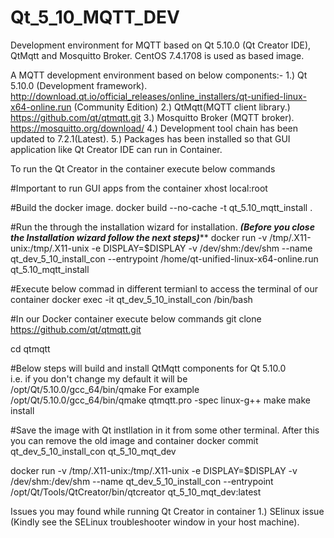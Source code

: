 # Qt_5_10_MQTT_DEV
Development environment for MQTT based on Qt 5.10.0 (Qt Creator IDE), QtMqtt and Mosquitto Broker. CentOS 7.4.1708 is used as based image.

A MQTT development environment based on below components:-
1.) Qt 5.10.0 (Development framework). http://download.qt.io/official_releases/online_installers/qt-unified-linux-x64-online.run (Community Edition)
2.) QtMqtt(MQTT client library.) https://github.com/qt/qtmqtt.git
3.) Mosquitto Broker (MQTT broker). https://mosquitto.org/download/
4.) Development tool chain has been updated to 7.2.1(Latest).
5.) Packages has been installed so that GUI application like Qt Creator IDE can run in Container.

To run the Qt Creator in the container execute below commands

#Important to run GUI apps from the container
xhost local:root

#Build the docker image.
docker build --no-cache -t  qt_5.10_mqtt_install .

#Run the through the installation wizard for installation. 
***********(Before you close the Installation wizard follow the next steps)*************
docker run -v /tmp/.X11-unix:/tmp/.X11-unix -e DISPLAY=$DISPLAY -v /dev/shm:/dev/shm --name qt_dev_5_10_install_con --entrypoint /home/qt-unified-linux-x64-online.run qt_5.10_mqtt_install

#Execute below commad in different termianl to access the terminal of our container
docker exec -it qt_dev_5_10_install_con /bin/bash

#In our Docker container execute below commands
git clone https://github.com/qt/qtmqtt.git

cd qtmqtt

#Below steps will build and install QtMqtt components for Qt 5.10.0  
<PathToQmake> i.e. if you don't change my default it will be /opt/Qt/5.10.0/gcc_64/bin/qmake
For example
/opt/Qt/5.10.0/gcc_64/bin/qmake qtmqtt.pro -spec linux-g++
make 
make install


#Save the image with Qt instllation in it from some other terminal. After this you can remove the old image and container
docker commit qt_dev_5_10_install_con qt_5_10_mqt_dev

docker run -v /tmp/.X11-unix:/tmp/.X11-unix -e DISPLAY=$DISPLAY -v /dev/shm:/dev/shm --name qt_dev_5_10_install_con --entrypoint /opt/Qt/Tools/QtCreator/bin/qtcreator qt_5_10_mqt_dev:latest

Issues you may found while running Qt Creator in container
1.) SElinux issue (Kindly see the SELinux troubleshooter window in your host machine).
